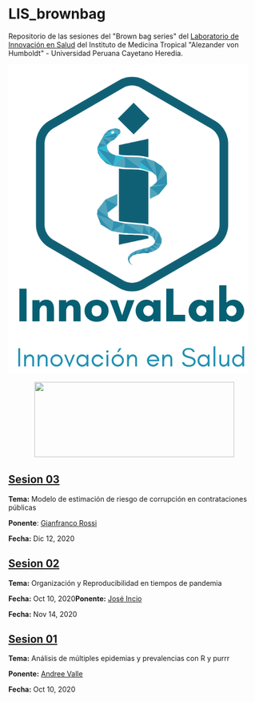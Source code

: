 # LIS_brownbag

Repositorio de las sesiones del "Brown bag series" del [Laboratorio de Innovación en Salud](https://investigacion.cayetano.edu.pe/catalogo/biotecnologia/innov-lab) del Instituto de Medicina Tropical "Alezander von Humboldt" - Universidad Peruana Cayetano Heredia.

<img src="./_figs/lis_logo.png">

<p align="center">
  <img src="./_figs/upch-imt-logo.jpg" width="400" height="150">
</p>


## [Sesion 03](https://github.com/healthinnovation/LIS_brownbag/tree/master/01_BBS_sesion03)

**Tema:** Modelo de estimación de riesgo de corrupción en contrataciones públicas

**Ponente**: [Gianfranco Rossi](https://twitter.com/gjrossir)

**Fecha:** Dic 12, 2020

## [Sesion 02](https://github.com/healthinnovation/LIS_brownbag/tree/master/01_BBS_sesion02)

**Tema:** Organización y Reproducibilidad en tiempos de pandemia

**Fecha:** Oct 10, 2020**Ponente:** [José Incio](https://twitter.com/jlincio)

**Fecha:** Nov 14, 2020

## [Sesion 01](https://github.com/healthinnovation/LIS_brownbag/tree/master/01_BBS_sesion01)

**Tema:** Análisis de múltiples epidemias y prevalencias con R y purrr

**Ponente:** [Andree Valle](https://twitter.com/avallecam)

**Fecha:** Oct 10, 2020

